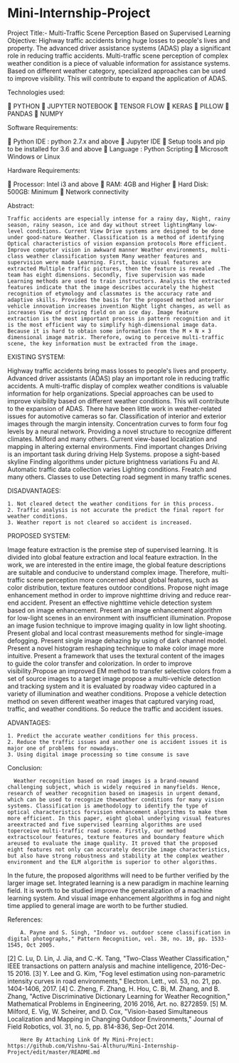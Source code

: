 # Mini-Internship-Project
Project Title:-  Multi-Traffic Scene Perception Based on Supervised Learning
Objective: 
                Highway traffic accidents bring huge losses to people's lives and property. The advanced driver assistance systems (ADAS) play a significant role in reducing traffic accidents. Multi-traffic scene perception of complex weather condition is a piece of valuable information for assistance systems. Based on different weather category, specialized approaches can be used to improve visibility. This will contribute to expand the application of ADAS.

Technologies used:

	PYTHON
       JUPYTER NOTEBOOK
	TENSOR FLOW
	KERAS
	PILLOW
	PANDAS
       NUMPY

Software Requirements:

	Python  IDE : python 2.7.x and above
       Jupyter IDE
       Setup tools and pip to be installed for 3.6  and above
       Language   : Python Scripting
	Microsoft Windows or Linux

Hardware Requirements:

	Processor: Intel i3 and above
	RAM: 4GB and Higher
	Hard Disk: 500GB: Minimum
	Network connectivity

Abstract:

	Traffic accidents are especially intense for a rainy day, Night, rainy season, rainy season, ice and day without street lightingMany low-level conditions. Current View Drive systems are designed to be done under good-nature Weather. Classification is a method of identifying Optical characteristics of vision expansion protocols More efficient. Improve computer vision in awkward manner Weather environments, multi-class weather classification system Many weather features and supervision were made Learning. First, basic visual features are extracted Multiple traffic pictures, then the feature is revealed .The team has eight dimensions. Secondly, five supervision was made Learning methods are used to train instructors. Analysis the extracted features indicate that the image describes accurately the highest recognition of etymology and classmates is the accuracy rate and adaptive skills. Provides the basis for the proposed method anterior vehicle innovation increases invention Night light changes, as well as increases View of driving field on an ice day. Image feature extraction is the most important process in pattern recognition and it is the most efficient way to simplify high-dimensional image data. Because it is hard to obtain some information from the M × N × 3 dimensional image matrix. Therefore, owing to perceive multi-traffic scene, the key information must be extracted from the image.

EXISTING SYSTEM:

Highway traffic accidents bring mass losses to people's lives and property. Advanced driver assistants (ADAS) play an important role in reducing traffic accidents. A multi-traffic display of complex weather conditions is valuable information for help organizations. Special approaches can be used to improve visibility based on different weather conditions. This will contribute to the expansion of ADAS. There have been little work in weather-related issues for automotive cameras so far. Classification of interior and exterior images through the margin intensity. Concentration curves to form four fog levels by a neural network. Providing a novel structure to recognize different climates. Milford and many others. Current view-based localization and mapping in altering external environments. Find important changes Driving is an important task during driving Help Systems. propose a sight-based skyline Finding algorithms under picture brightness variations Fu and Al. Automatic traffic data collection varies Lighting conditions. Freatch and many others. Classes to use Detecting road segment in many traffic scenes. 

DISADVANTAGES:

    1. Not cleared detect the weather conditions for in this process.
    2. Traffic analysis is not accurate the predict the final report for weather conditions.
    3. Weather report is not cleared so accident is increased.

PROPOSED SYSTEM:

Image feature extraction is the premise step of supervised learning. It is divided into global feature extraction and local feature extraction. In the work, we are interested in the entire image, the global feature descriptions are suitable and conducive to understand complex image. Therefore, multi-traffic scene perception more concerned about global features, such as color distribution, texture features outdoor conditions. Propose night image enhancement method in order to improve nighttime driving and reduce rear-end accident. Present an effective nighttime vehicle detection system based on image enhancement. Present an image enhancement algorithm for low-light scenes in an environment with insufficient illumination. Propose an image fusion technique to improve imaging quality in low light shooting. Present global and local contrast measurements method for single-image defogging. Present single image dehazing by using of dark channel model. Present a novel histogram reshaping technique to make color image more intuitive. Present a framework that uses the textural content of the images to guide the color transfer and colorization. In order to improve visibility.Propose an improved EM method to transfer selective colors from a set of source images to a target image propose a multi-vehicle detection and tracking system and it is evaluated by roadway video captured in a variety of illumination and weather conditions. Propose a vehicle detection method on seven different weather images that captured varying road, traffic, and weather conditions. So reduce the traffic and accident issues.

ADVANTAGES:

    1. Predict the accurate weather conditions for this process.
    2. Reduce the traffic issues and another one is accident issues it is major one of problems for nowadays.
    3. Using digital image processing so time consume is save

Conclusion:     

      Weather recognition based on road images is a brand-newand challenging subject, which is widely required in manyfields. Hence, research of weather recognition based on imagesis in urgent demand, which can be used to recognize theweather conditions for many vision systems. Classification is amethodology to identify the type of optical characteristics forvision enhancement algorithms to make them more efficient. In this paper, eight global underlying visual features areextracted and five supervised learning algorithms are used toperceive multi-traffic road scene. Firstly, our method extractscolour features, texture features and boundary feature which areused to evaluate the image quality. It proved that the proposed eight features not only can accurately describe image characteristics, but also have strong robustness and stability at the complex weather environment and the ELM algorithm is superior to other algorithms.
In the future, the proposed algorithms will need to be further verified by the larger image set. Integrated learning is a new paradigm in machine learning field. It is worth to be studied improve the generalization of a machine learning system. And visual image enhancement algorithms in fog and night time applied to general image are worth to be further studied.

References:

        A. Payne and S. Singh, "Indoor vs. outdoor scene classification in digital photographs," Pattern Recognition, vol. 38, no. 10, pp. 1533-1545, Oct 2005.
[2] C. Lu, D. Lin, J. Jia, and C.-K. Tang, "Two-Class Weather Classification," IEEE transactions on pattern analysis and machine intelligence, 2016-Dec-15 2016.
[3] Y. Lee and G. Kim, "Fog level estimation using non-parametric intensity curves in road environments," Electron. Lett., vol. 53, no. 21, pp. 1404-1406, 2017.
[4] C. Zheng, F. Zhang, H. Hou, C. Bi, M. Zhang, and B. Zhang, "Active Discriminative Dictionary Learning for Weather Recognition," Mathematical Problems in Engineering, 2016 2016, Art. no. 8272859.
[5] M. Milford, E. Vig, W. Scheirer, and D. Cox, "Vision-based Simultaneous Localization and Mapping in Changing Outdoor Environments," Journal of Field Robotics, vol. 31, no. 5, pp. 814-836, Sep-Oct 2014.

        
        
        Here By Attaching Link Of My Mini-Project:  https://github.com/Vishnu-Sai-Althuru/Mini-Internship-Project/edit/master/README.md
                   
